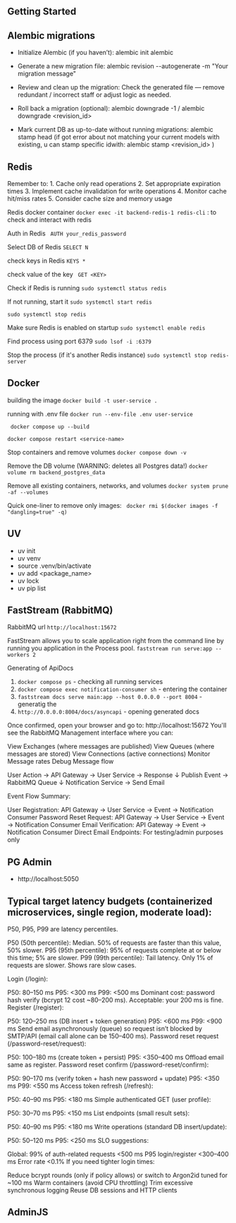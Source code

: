 ## Getting Started




## Alembic migrations

- Initialize Alembic (if you haven’t): alembic init alembic

- Generate a new migration file: alembic revision --autogenerate -m "Your migration message"

- Review and clean up the migration: Check the generated file — remove redundant / incorrect staff or adjust logic as needed.

- Roll back a migration (optional): alembic downgrade -1 / alembic downgrade <revision_id>

- Mark current DB as up-to-date without running migrations: alembic stamp head (if got error about not matching your current models with existing, u can stamp specific idwith: alembic stamp <revision_id> )




## Redis

   Remember to:
      1. Cache only read operations
      2. Set appropriate expiration times
      3. Implement cache invalidation for write operations
      4. Monitor cache hit/miss rates
      5. Consider cache size and memory usage

   Redis docker container
   ` docker exec -it backend-redis-1 redis-cli ` : to check and interact with redis
 
   Auth in Redis
   ` AUTH your_redis_password`

   Select DB of Redis
   ` SELECT N ` 

   check keys in Redis
   ` KEYS * `  

   check value of the key
   ` GET <KEY>`

   Check if Redis is running
   ` sudo systemctl status redis `

   If not running, start it
   ` sudo systemctl start redis `

   ` sudo systemctl stop redis `

   Make sure Redis is enabled on startup
   `sudo systemctl enable redis`

   Find process using port 6379
   ` sudo lsof -i :6379 `

   Stop the process (if it's another Redis instance)
   `sudo systemctl stop redis-server`



## Docker
   building the image
   ` docker build -t user-service . `

   running with .env file
   ` docker run --env-file .env user-service ` 

   ` docker compose up --build`

   ` docker compose restart <service-name> `

   Stop containers and remove volumes
   ` docker compose down -v `

   Remove the DB volume (WARNING: deletes all Postgres data!)
   ` docker volume rm backend_postgres_data `

   Remove all existing containers, networks, and volumes
   ` docker system prune -af --volumes `

   Quick one-liner to remove only <none> images:
   ` docker rmi $(docker images -f "dangling=true" -q)`

## UV

 - uv init
 - uv venv
 - source .venv/bin/activate
 - uv add <package_name>
 - uv lock
 - uv pip list



## FastStream (RabbitMQ)

   RabbitMQ url
   `http://localhost:15672`

   FastStream allows you to scale application right from the command line by running you application in the Process pool.
   ` faststream run serve:app --workers 2 `

   Generating of ApiDocs
   1. ` docker compose ps ` - checking all running services
   2. ` docker compose exec notification-consumer sh ` - entering the container
   3. ` faststream docs serve main:app --host 0.0.0.0 --port 8004 ` - generatig the
   4. ` http://0.0.0.0:8004/docs/asyncapi ` - opening generated docs

   Once confirmed, open your browser and go to:
   http://localhost:15672
   You'll see the RabbitMQ Management interface where you can:

   View Exchanges (where messages are published)
   View Queues (where messages are stored)
   View Connections (active connections)
   Monitor Message rates
   Debug Message flow


   User Action → API Gateway → User Service → Response
                  ↓
            Publish Event → RabbitMQ Queue
                  ↓
         Notification Service → Send Email

   Event Flow Summary:

   User Registration: API Gateway → User Service → Event → Notification Consumer
   Password Reset Request: API Gateway → User Service → Event → Notification Consumer
   Email Verification: API Gateway → Event → Notification Consumer
   Direct Email Endpoints: For testing/admin purposes only




## PG Admin
   - http://localhost:5050




## Typical target latency budgets (containerized microservices, single region, moderate load):

P50, P95, P99 are latency percentiles.

P50 (50th percentile): Median. 50% of requests are faster than this value, 50% slower.
P95 (95th percentile): 95% of requests complete at or below this time; 5% are slower.
P99 (99th percentile): Tail latency. Only 1% of requests are slower. Shows rare slow cases.

Login (/login):

P50: 80–150 ms
P95: <300 ms
P99: <500 ms Dominant cost: password hash verify (bcrypt 12 cost ~80–200 ms). Acceptable: your 200 ms is fine.
Register (/register):

P50: 120–250 ms (DB insert + token generation)
P95: <600 ms
P99: <900 ms Send email asynchronously (queue) so request isn’t blocked by SMTP/API (email call alone can be 150–400 ms).
Password reset request (/password-reset/request):

P50: 100–180 ms (create token + persist)
P95: <350–400 ms Offload email same as register.
Password reset confirm (/password-reset/confirm):

P50: 90–170 ms (verify token + hash new password + update)
P95: <350 ms
P99: <550 ms
Access token refresh (/refresh):

P50: 40–90 ms
P95: <180 ms
Simple authenticated GET (user profile):

P50: 30–70 ms
P95: <150 ms
List endpoints (small result sets):

P50: 40–90 ms
P95: <180 ms
Write operations (standard DB insert/update):

P50: 50–120 ms
P95: <250 ms
SLO suggestions:

Global: 99% of auth-related requests <500 ms
P95 login/register <300–400 ms
Error rate <0.1%
If you need tighter login times:

Reduce bcrypt rounds (only if policy allows) or switch to Argon2id tuned for ~100 ms
Warm containers (avoid CPU throttling)
Trim excessive synchronous logging
Reuse DB sessions and HTTP clients


## AdminJS